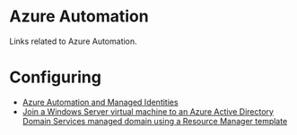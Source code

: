 # Azure Automation
Links related to Azure Automation.

# Configuring
- [Azure Automation and Managed Identities](https://www.ciraltos.com/azure-automation-and-managed-identities/)
- [Join a Windows Server virtual machine to an Azure Active Directory Domain Services managed domain using a Resource Manager template](https://docs.microsoft.com/en-us/azure/active-directory-domain-services/join-windows-vm-template)
